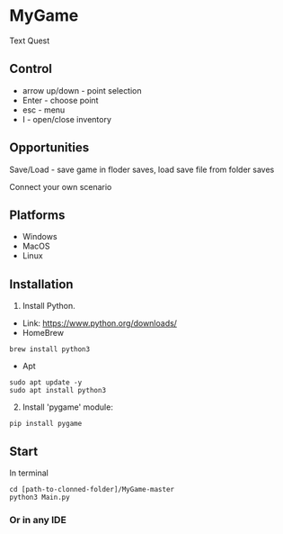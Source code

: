 # MyGame

Text Quest

## Control

* arrow up/down - point selection
* Enter - choose point
* esc - menu
* I - open/close inventory

## Opportunities

Save/Load - save game in floder saves, load save file from folder saves

Connect your own scenario

## Platforms
* Windows
* MacOS
* Linux

## Installation

1) Install Python.
 * Link: https://www.python.org/downloads/
 * HomeBrew
```
brew install python3
```
 * Apt
```
sudo apt update -y
sudo apt install python3
```

2) Install 'pygame' module:
```
pip install pygame
```

## Start
In terminal
```
cd [path-to-clonned-folder]/MyGame-master
python3 Main.py
```
### Or in any IDE
